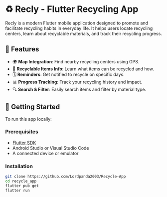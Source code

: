 # ♻️ Recly - Flutter Recycling App

Recly is a modern Flutter mobile application designed to promote and facilitate recycling habits in everyday life. It helps users locate recycling centers, learn about recyclable materials, and track their recycling progress.

## 📱 Features

- 🌍 **Map Integration**: Find nearby recycling centers using GPS.
- 🧾 **Recyclable Items Info**: Learn what items can be recycled and how.
- 🗓️ **Reminders**: Get notified to recycle on specific days.
- 📊 **Progress Tracking**: Track your recycling history and impact.
- 🔍 **Search & Filter**: Easily search items and filter by material type.

## 🚀 Getting Started

To run this app locally:

### Prerequisites

- [Flutter SDK](https://docs.flutter.dev/get-started/install)
- Android Studio or Visual Studio Code
- A connected device or emulator

### Installation

```bash
git clone https://github.com/Lordpanda2003/Recycle-App
cd recycle_app
flutter pub get
flutter run
